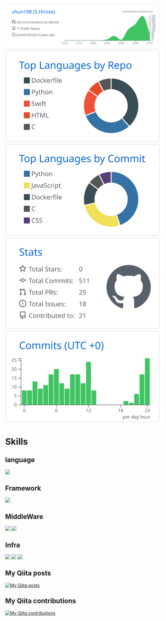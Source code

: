 [![](https://raw.githubusercontent.com/shun198/shun198/master/profile-summary-card-output/github/0-profile-details.svg)](https://github.com/vn7n24fzkq/github-profile-summary-cards)
[![](https://raw.githubusercontent.com/shun198/shun198/master/profile-summary-card-output/github/1-repos-per-language.svg)](https://github.com/vn7n24fzkq/github-profile-summary-cards) [![](https://raw.githubusercontent.com/shun198/shun198/master/profile-summary-card-output/github/2-most-commit-language.svg)](https://github.com/vn7n24fzkq/github-profile-summary-cards)
[![](https://raw.githubusercontent.com/shun198/shun198/master/profile-summary-card-output/github/3-stats.svg)](https://github.com/vn7n24fzkq/github-profile-summary-cards) [![](https://raw.githubusercontent.com/shun198/shun198/master/profile-summary-card-output/github/4-productive-time.svg)](https://github.com/vn7n24fzkq/github-profile-summary-cards)

# Skills

## language
<img src="https://img.shields.io/badge/-Python-F2C63C.svg?logo=python&style=for-the-badge">

## Framework
<img src="https://img.shields.io/badge/-Django-092E20.svg?logo=django&style=for-the-badge">

## MiddleWare
<img src="https://img.shields.io/badge/-Nginx-269539.svg?logo=nginx&style=for-the-badge">
<img src="https://img.shields.io/badge/-MySQL-4479A1.svg?logo=mysql&style=for-the-badge&logoColor=white">

## Infra
<img src="https://img.shields.io/badge/-Docker-1488C6.svg?logo=docker&style=for-the-badge">
<img src="https://img.shields.io/badge/-githubactions-FFFFFF.svg?logo=github-actions&style=for-the-badge">
<img src="https://img.shields.io/badge/-Amazon%20aws-232F3E.svg?logo=amazon-aws&style=for-the-badge">

## My Qiita posts
[![My Qiita posts](https://qiita-badge.apiapi.app/s/shun198/posts.svg)](http://qiita.com/shun198)
## My Qiita contributions
[![My Qiita contributions](https://qiita-badge.apiapi.app/s/shun198/contributions.svg)](http://qiita.com/shun198)
